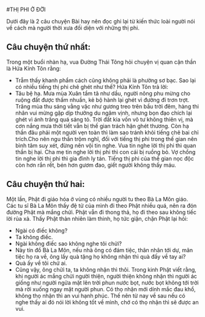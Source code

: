 #THỊ PHI Ở ĐỜI

Dưới đây là 2 câu chuyện Bài hay nên đọc ghi lại từ kiến thức loài người nói về cách mà người thời xưa đối diện với những thị phi.

## Câu chuyện thứ nhất: 
Trong một buổi nhàn hạ, vua Đường Thái Tông hỏi chuyện vị quan cận thần là Hứa Kính Tôn rằng:
- Trẫm thấy khanh phẩm cách cũng không phải là phường sơ bạc. Sao lại có nhiều tiếng thị phi chê ghét như thế?
Hứa Kính Tôn trả lời:
- Tâu bệ hạ. Mưa mùa Xuân tầm tã như dầu, người nông phu mừng cho ruộng đất được thấm nhuần, kẻ bộ hành lại ghét vì đường đi trơn trợt. Trăng mùa thu sáng vằng vặc như gương treo trên bầu trời đêm, hàng thi nhân vui mừng gặp dịp thưởng du ngâm vịnh, nhưng bọn đạo chích lại ghét vì ánh trăng quá sáng tỏ. Trời đất kia vốn vô tư không thiên vị, mà cơn nắng mưa thời tiết vẫn bị thế gian trách hận ghét thương.
Còn hạ thần đâu phải một người vẹn toàn thì làm sao tránh khỏi tiếng chê bai chỉ trích.Cho nên ngu thần trộm nghĩ, đối với tiếng thị phi trong thế gian nên bình tâm suy xét, đừng nên vội tin nghe. Vua tin nghe lời thị phi thì quan thần bị hại. Cha mẹ tin nghe lời thị phi thì con cái bị ruồng bỏ. Vợ chồng tin nghe lời thị phi thì gia đình ly tán. Tiếng thị phi của thế gian nọc độc còn hơn rắn rết, bén hơn gươm đao, giết người không thấy máu.

## Câu chuyện thứ hai: 
Một lần, Phật đi giáo hóa ở vùng có nhiều người tu theo Bà La Môn giáo. Các tu sĩ Bà La Môn thấy đệ tử của mình đi theo Phật nhiều quá, nên ra đón đường Phật mà mắng chửi. Phật vẫn đi thong thả, họ đi theo sau không tiếc lời rủa xả. Thấy Phật thản nhiên làm thinh, họ tức giận, chặn Phật lại hỏi:
- Ngài có điếc không?
- Ta không điếc.
- Ngài không điếc sao không nghe tôi chửi?
- Này tín đồ Bà La Môn, nếu nhà ông có đám tiệc, thân nhân tới dự, mãn tiệc họ ra về, ông lấy quà tặng họ không nhận thì quà đấy về tay ai?
- Quà ấy về tôi chứ ai.
- Cũng vậy, ông chửi ta, ta không nhận thì thôi.
Trong kinh Phật viết rằng, khi người ác mắng chửi người thiện, người thiện không nhận thì người ác giống như người ngửa mặt lên trời phun nước bọt, nước bọt không tới trời mà rời xuống ngay mặt người phun. Có thọ nhận mới dính mắc đau khổ, không thọ nhận thì an vui hạnh phúc. Thế nên từ nay về sau nếu có nghe thấy ai đó nói lời không tốt về mình, chớ có thọ nhận thì sẽ được an vui.
